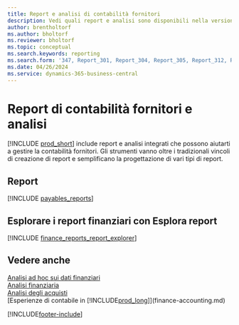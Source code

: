 ```yaml
---
title: Report e analisi di contabilità fornitori
description: Vedi quali report e analisi sono disponibili nella versione standard di Business Central in modo da poter tenere traccia della contabilità fornitori.
author: brentholtorf
ms.author: bholtorf
ms.reviewer: bholtorf
ms.topic: conceptual
ms.search.keywords: reporting
ms.search.form: '347, Report_301, Report_304, Report_305, Report_312, Report_317, Report_319, Report_321, Report_322, Report_329'
ms.date: 04/26/2024
ms.service: dynamics-365-business-central
---
```

# Report di contabilità fornitori e analisi

[!INCLUDE [prod_short](includes/prod_short.md)] include report e analisi integrati che possono aiutarti a gestire la contabilità fornitori. Gli strumenti vanno oltre i tradizionali vincoli di creazione di report e semplificano la progettazione di vari tipi di report.  

## Report

[!INCLUDE [payables_reports](includes/payables-reports-include.md)]

## Esplorare i report finanziari con Esplora report

[!INCLUDE [finance_reports_report_explorer](includes/finance-reports-report-explorer-include.md)]

## Vedere anche

[Analisi ad hoc sui dati finanziari](ad-hoc-analysis-finance.md)  
[Analisi finanziaria](bi.md)  
[Analisi degli acquisti](purchasing-analytics-overview.md)  
[Esperienze di contabile in [!INCLUDE[prod_long](includes/prod_long.md)]](finance-accounting.md)  

[!INCLUDE[footer-include](includes/footer-banner.md)]
